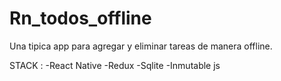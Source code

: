 # Rn_todos_offline    
Una tipica app para agregar y eliminar tareas de manera offline.  

STACK :
-React Native
-Redux
-Sqlite
-Inmutable js
